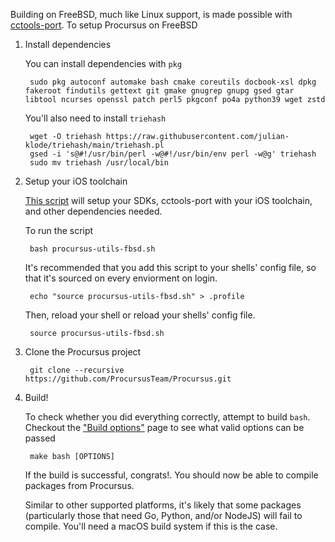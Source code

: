 Building on FreeBSD, much like Linux support, is made possible with [cctools-port](https://github.com/tpoechtrager/cctools-port). To setup Procursus on FreeBSD

1. Install dependencies

    You can install dependencies with ``pkg``

        sudo pkg autoconf automake bash cmake coreutils docbook-xsl dpkg fakeroot findutils gettext git gmake gnugrep gnupg gsed gtar libtool ncurses openssl patch perl5 pkgconf po4a python39 wget zstd

    You'll also need to install ``triehash``

        wget -O triehash https://raw.githubusercontent.com/julian-klode/triehash/main/triehash.pl
        gsed -i 's@#!/usr/bin/perl -w@#!/usr/bin/env perl -w@g' triehash
        sudo mv triehash /usr/local/bin

2. Setup your iOS toolchain

    [This script](https://gist.github.com/asdfugil/71cdfca5aa1bc0d59de06518cd1c530c) will setup your SDKs, cctools-port with your iOS toolchain, and other dependencies needed.

    To run the script

        bash procursus-utils-fbsd.sh

    It's recommended that you add this script to your shells' config file, so that it's sourced on every enviorment on login.

        echo "source procursus-utils-fbsd.sh" > .profile

    Then, reload your shell or reload your shells' config file.

        source procursus-utils-fbsd.sh

3. Clone the Procursus project

        git clone --recursive https://github.com/ProcursusTeam/Procursus.git

4. Build!

    To check whether you did everything correctly, attempt to build ``bash``. Checkout the ["Build options"](https://github.com/ProcursusTeam/Procursus/wiki/Build-options) page to see what valid options can be passed

        make bash [OPTIONS]

    If the build is successful, congrats!. You should now be able to compile packages from Procursus.

    Similar to other supported platforms, it's likely that some packages (particularly those that need Go, Python, and/or NodeJS) will fail to compile. You'll need a macOS build system if this is the case.
